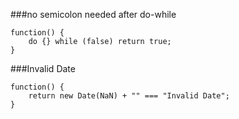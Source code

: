 ###no semicolon needed after do-while
          
```
function() {
    do {} while (false) return true;
}
```
###Invalid Date
          
```
function() {
    return new Date(NaN) + "" === "Invalid Date";
}
```
